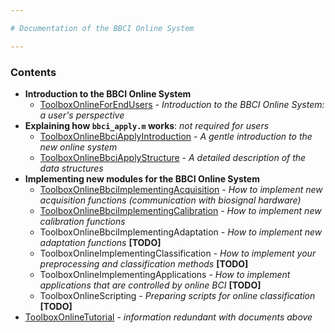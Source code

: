 ```yaml
---

# Documentation of the BBCI Online System

---
```


### Contents

-   **Introduction to the BBCI Online System**
    -   [ToolboxOnlineForEndUsers](ToolboxOnlineForEndUsers.html) - _Introduction to the BBCI Online System: a user's perspective_
-   **Explaining how `bbci_apply.m` works**: _not required for users_
    -   [ToolboxOnlineBbciApplyIntroduction](ToolboxOnlineBbciApplyIntroduction.html) - _A gentle introduction to the new online system_
    -   [ToolboxOnlineBbciApplyStructure](ToolboxOnlineBbciApplyStructure.html) - _A detailed description of the data structures_
-   **Implementing new modules for the BBCI Online System**
    -   [ToolboxOnlineBbciImplementingAcquisition](ToolboxOnlineBbciImplementingAcquisition.html) - _How to implement new acquisition functions (communication with biosignal hardware)_
    -   [ToolboxOnlineBbciImplementingCalibration](ToolboxOnlineBbciImplementingCalibration.html) - _How to implement new calibration functions_
    -   ToolboxOnlineBbciImplementingAdaptation  - _How to implement new adaptation functions_ **[TODO]**
    -   ToolboxOnlineImplementingClassification - _How to implement your preprocessing and classification methods_ **[TODO]**
    -   ToolboxOnlineImplementingApplications - _How to implement applications that are controlled by online BCI_ **[TODO]**
    -   ToolboxOnlineScripting - _Preparing scripts for online classification_ **[TODO]**
-   [ToolboxOnlineTutorial](ToolboxOnlineTutorial.html) - _information redundant with documents above_
